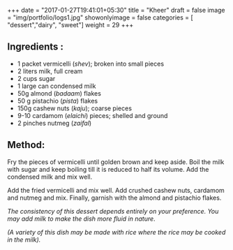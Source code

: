 +++
date = "2017-01-27T19:41:01+05:30"
title = "Kheer"
draft = false
image = "img/portfolio/logs1.jpg"
showonlyimage = false
categories = [ "dessert","dairy", "sweet"] 
weight = 29
+++


<!--more-->
## Ingredients :

  - 1 packet vermicelli (*shev*); broken into small pieces
  - 2 liters milk, full cream
  - 2 cups sugar
  - 1 large can condensed milk
  - 50g almond (*badaam*) flakes
  - 50 g pistachio (*pista*) flakes
  - 150g cashew nuts (*kaju*); coarse pieces
  - 9-10 cardamom (*elaichi*) pieces; shelled and ground
  - 2 pinches nutmeg (*zaifal*)

## Method:

Fry the pieces of vermicelli until golden brown and keep aside. Boil the
milk with sugar and keep boiling till it is reduced to half its volume.
Add the condensed milk and mix well.

Add the fried vermicelli and mix well. Add crushed cashew nuts, cardamom
and nutmeg and mix. Finally, garnish with the almond and pistachio
flakes.

*The consistency of this dessert depends entirely on your preference.
You may add milk to make the dish more fluid in nature*.

*(A variety of this dish may be made with rice where the rice may be
cooked in the milk).*


